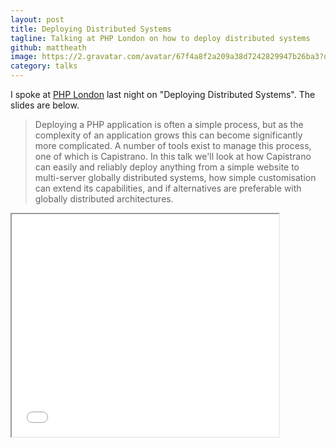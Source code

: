 ```yaml
---
layout: post
title: Deploying Distributed Systems
tagline: Talking at PHP London on how to deploy distributed systems
github: mattheath
image: https://2.gravatar.com/avatar/67f4a8f2a209a38d7242829947b26ba3?d=https%3A%2F%2Fidenticons.github.com%2F6e8dc0304e6deeaaa601cbd77ac3909e.png
category: talks
---
```

I spoke at [PHP London](http://www.meetup.com/phplondon/events/70633952/) last night on "Deploying Distributed Systems". The slides are below.

>Deploying a PHP application is often a simple process, but as the complexity of an application grows this can become significantly more complicated. A number of tools exist to manage this process, one of which is Capistrano. In this talk we'll look at how Capistrano can easily and reliably deploy anything from a simple website to multi-server globally distributed systems, how simple customisation can extend its capabilities, and if alternatives are preferable with globally distributed architectures.

<iframe allowfullscreen="true" height="356" width="427" src="//speakerdeck.com/player/74c988408aa801306cc622000a1cde49">  </iframe>